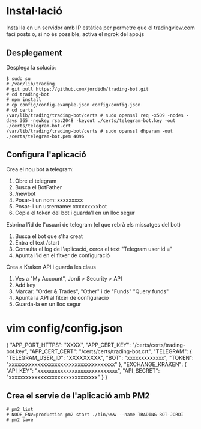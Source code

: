# Instal·lació

Instal·la en un servidor amb IP estàtica per permetre que el tradingview.com faci posts
o, si no és possible, activa el ngrok del app.js

## Desplegament
Desplega la solució:
```
$ sudo su
# /var/lib/trading
# git pull https://github.com/jordidh/trading-bot.git
# cd trading-bot
# npm install
# cp config/config-example.json config/config.json 
# cd certs
/var/lib/trading/trading-bot/certs # sudo openssl req -x509 -nodes -days 365 -newkey rsa:2048 -keyout ./certs/telegram-bot.key -out ./certs/telegram-bot.crt
/var/lib/trading/trading-bot/certs # sudo openssl dhparam -out ./certs/telegram-bot.pem 4096
```

## Configura l'aplicació

Crea el nou bot a telegram: 
1. Obre el telegram
2. Busca el BotFather
3. /newbot
4. Posar-li un nom: xxxxxxxxx
5. Posar-li un usrername: xxxxxxxxxbot
6. Copia el token del bot i guarda'l en un lloc segur

Esbrina l'id de l'usuari de telegram (el que rebrà els missatges del bot)
1. Busca el bot que s'ha creat
2. Entra el text /start
3. Consulta el log de l'aplicació, cerca el text "Telegram user id ="
4. Apunta l'id en el fitxer de configuració

Crea a Kraken API i guarda les claus
1. Ves a "My Account", Jordi > Security > API
2. Add key
3. Marcar: "Order & Trades", "Other" i de "Funds" "Query funds"
4. Apunta la API al fitxer de configuració
5. Guarda-la en un lloc segur

# vim config/config.json 
{
    "APP_PORT_HTTPS": "XXXX",
    "APP_CERT_KEY": "/certs/certs/trading-bot.key",
    "APP_CERT_CERT": "/certs/certs/trading-bot.crt",
    "TELEGRAM": {
        "TELEGRAM_USER_ID": "XXXXXXXXX",
        "BOT": "xxxxxxxxxxxxx",
        "TOKEN": "xxxxxxxxxxxxxxxxxxxxxxxxxxxxxxxxxxxxx"
    },
    "EXCHANGE_KRAKEN": {
        "API_KEY": "xxxxxxxxxxxxxxxxxxxxxxxxxxxx",
        "API_SECRET": "xxxxxxxxxxxxxxxxxxxxxxxxxxxxxxx"
    }
}

## Crea el servie de l'aplicació amb PM2
```
# pm2 list
# NODE_ENV=production pm2 start ./bin/www --name TRADING-BOT-JORDI
# pm2 save
```
